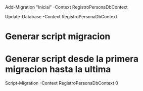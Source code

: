 ﻿Add-Migration "Inicial" -Context RegistroPersonaDbContext


Update-Database -Context  RegistroPersonaDbContext



# Generar script migracion
# Generar script desde la primera migracion hasta la ultima
Script-Migration -Context RegistroPersonaDbContext 0